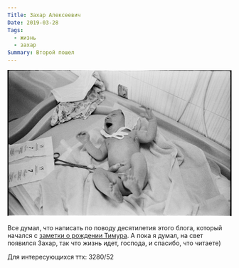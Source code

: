 ```yaml
---
Title: Захар Алексеевич
Date: 2019-03-28
Tags:
  - жизнь
  - захар
Summary: Второй пошел
---
```


![Захар Алексеевич](images/zakhar-alekseevich.jpg)

Все думал, что написать по поводу десятилетия этого блога, который начался с [заметки о рождении Тимура][1]. А пока я думал, на свет появился Захар, так что жизнь идет, господа, и спасибо, что читаете)

Для интересующихся ттх: 3280/52

[1]: /2009-03-24-тимур-алексеевич.html